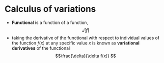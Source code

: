 # Calculus of variations

* **Functional** is a function of a function, 
    $$
    J[f]
    $$
*  taking the derivative of the functional with respect to individual values of the function $f(x)$ at any specific value $x$ is known as **variational derivatives** of the functional 
  $$\frac{\delta}{\delta f(x)} $$